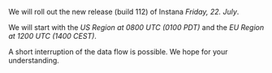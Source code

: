 We will roll out the new release (build 112) of Instana *Friday, 22. July*.

We will start with the *US Region at 0800 UTC (0100 PDT)* and the *EU Region at 1200 UTC (1400 CEST)*.

A short interruption of the data flow is possible. We hope for your understanding.

